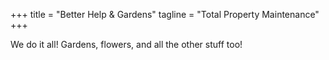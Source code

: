 +++
title = "Better Help & Gardens"
tagline = "Total Property Maintenance"
+++

We do it all! Gardens, flowers, and all the other stuff too!